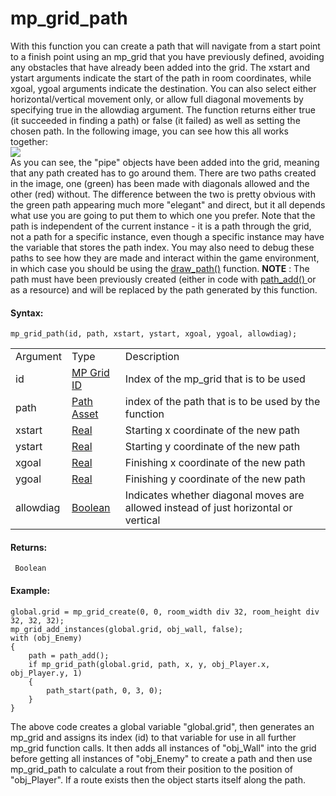 # mp_grid_path

With this function you can create a path that will navigate from a start
point to a finish point using an mp_grid that you have previously
defined, avoiding any obstacles that have already been added into the
grid. The xstart and ystart arguments indicate the start of the path in
room coordinates, while xgoal, ygoal arguments indicate the destination.
You can also select either horizontal/vertical movement only, or allow
full diagonal movements by specifying true in the allowdiag argument.
The function returns either true (it succeeded in finding a path) or
false (it failed) as well as setting the chosen path. In the following
image, you can see how this all works together:  
![](https://gms.magecorn.com/Manual/assets/Images/Scripting_Reference/GML/Reference/Movement_Collisions/mp_grid_path_image.png)  
As you can see, the "pipe" objects have been added into the grid,
meaning that any path created has to go around them. There are two paths
created in the image, one (green) has been made with diagonals allowed
and the other (red) without. The difference between the two is pretty
obvious with the green path appearing much more "elegant" and direct,
but it all depends what use you are going to put them to which one you
prefer. Note that the path is independent of the current instance - it
is a path through the grid, not a path for a specific instance, even
though a specific instance may have the variable that stores the path
index. You may also need to debug these paths to see how they are made
and interact within the game environment, in which case you should be
using the [draw_path()](../../Drawing/Basic_Forms/draw_path)
function. **NOTE** : The path must have been previously created (either
in code with [ path_add()
](../../Asset_Management/Paths/Path_Manipulation/path_add) or as a
resource) and will be replaced by the path generated by this function.

#### Syntax:

``` gml
mp_grid_path(id, path, xstart, ystart, xgoal, ygoal, allowdiag);
```

|           |                                                                                                                            |                                                                                     |
|-----------|----------------------------------------------------------------------------------------------------------------------------|-------------------------------------------------------------------------------------|
| Argument  | Type                                                                                                                       | Description                                                                         |
| id        |  [MP Grid ID](../../../../../GameMaker_Language/GML_Reference/Movement_And_Collisions/Motion_Planning/mp_grid_create)  | Index of the mp_grid that is to be used                                             |
| path      |  [Path Asset](../../../../../The_Asset_Editors/Paths)                                                                  | index of the path that is to be used by the function                                |
| xstart    |  [Real](../../../../../GameMaker_Language/GML_Overview/Data_Types)                                                     | Starting x coordinate of the new path                                               |
| ystart    |  [Real](../../../../../GameMaker_Language/GML_Overview/Data_Types)                                                     | Starting y coordinate of the new path                                               |
| xgoal     |  [Real](../../../../../GameMaker_Language/GML_Overview/Data_Types)                                                     | Finishing x coordinate of the new path                                              |
| ygoal     |  [Real](../../../../../GameMaker_Language/GML_Overview/Data_Types)                                                     | Finishing y coordinate of the new path                                              |
| allowdiag |  [Boolean](../../../../../GameMaker_Language/GML_Overview/Data_Types)                                                  | Indicates whether diagonal moves are allowed instead of just horizontal or vertical |

#### Returns:

``` gml
 Boolean
```

#### Example:

``` gml
global.grid = mp_grid_create(0, 0, room_width div 32, room_height div 32, 32, 32);
mp_grid_add_instances(global.grid, obj_wall, false);
with (obj_Enemy)
{
    path = path_add();
    if mp_grid_path(global.grid, path, x, y, obj_Player.x, obj_Player.y, 1)
    {
        path_start(path, 0, 3, 0);
    }
}
```

The above code creates a global variable "global.grid", then generates
an mp_grid and assigns its index (id) to that variable for use in all
further mp_grid function calls. It then adds all instances of "obj_Wall"
into the grid before getting all instances of "obj_Enemy" to create a
path and then use mp_grid_path to calculate a rout from their position
to the position of "obj_Player". If a route exists then the object
starts itself along the path.
